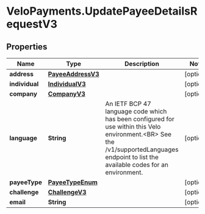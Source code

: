 # VeloPayments.UpdatePayeeDetailsRequestV3

## Properties

Name | Type | Description | Notes
------------ | ------------- | ------------- | -------------
**address** | [**PayeeAddressV3**](PayeeAddressV3.md) |  | [optional] 
**individual** | [**IndividualV3**](IndividualV3.md) |  | [optional] 
**company** | [**CompanyV3**](CompanyV3.md) |  | [optional] 
**language** | **String** | An IETF BCP 47 language code which has been configured for use within this Velo environment.&lt;BR&gt; See the /v1/supportedLanguages endpoint to list the available codes for an environment.  | [optional] 
**payeeType** | [**PayeeTypeEnum**](PayeeTypeEnum.md) |  | [optional] 
**challenge** | [**ChallengeV3**](ChallengeV3.md) |  | [optional] 
**email** | **String** |  | [optional] 



